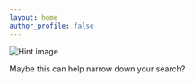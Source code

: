 ```yaml
---
layout: home
author_profile: false
---
```


![Hint image](https://i.imgur.com/YvRjvQ7.jpg)

Maybe this can help narrow down your search?
